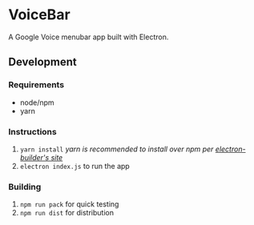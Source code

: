 # VoiceBar
A Google Voice menubar app built with Electron.

## Development
### Requirements
- node/npm
- yarn

### Instructions
1. `yarn install` _yarn is recommended to install over npm per [electron-builder's site](https://github.com/electron-userland/electron-builder)_
2. `electron index.js` to run the app

### Building
1. `npm run pack` for quick testing
2. `npm run dist` for distribution
